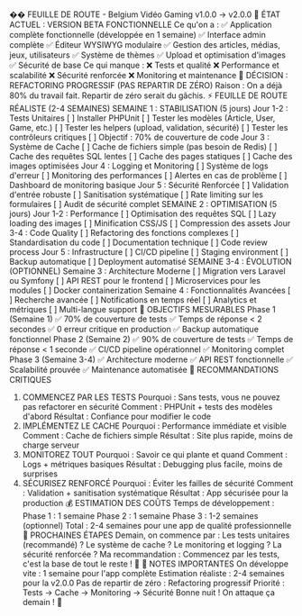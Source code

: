 �� FEUILLE DE ROUTE - Belgium Vidéo Gaming v1.0.0 → v2.0.0
🎯 ÉTAT ACTUEL : VERSION BETA FONCTIONNELLE
Ce qu'on a :
✅ Application complète fonctionnelle (développée en 1 semaine)
✅ Interface admin complète
✅ Éditeur WYSIWYG modulaire
✅ Gestion des articles, médias, jeux, utilisateurs
✅ Système de thèmes
✅ Upload et optimisation d'images
✅ Sécurité de base
Ce qui manque :
❌ Tests et qualité
❌ Performance et scalabilité
❌ Sécurité renforcée
❌ Monitoring et maintenance
🚨 DÉCISION : REFACTORING PROGRESSIF (PAS REPARTIR DE ZÉRO)
Raison : On a déjà 80% du travail fait. Repartir de zéro serait du gâchis.
⚡ FEUILLE DE ROUTE RÉALISTE (2-4 SEMAINES)
SEMAINE 1 : STABILISATION (5 jours)
Jour 1-2 : Tests Unitaires
[ ] Installer PHPUnit
[ ] Tester les modèles (Article, User, Game, etc.)
[ ] Tester les helpers (upload, validation, sécurité)
[ ] Tester les contrôleurs critiques
[ ] Objectif : 70% de couverture de code
Jour 3 : Système de Cache
[ ] Cache de fichiers simple (pas besoin de Redis)
[ ] Cache des requêtes SQL lentes
[ ] Cache des pages statiques
[ ] Cache des images optimisées
Jour 4 : Logging et Monitoring
[ ] Système de logs d'erreur
[ ] Monitoring des performances
[ ] Alertes en cas de problème
[ ] Dashboard de monitoring basique
Jour 5 : Sécurité Renforcée
[ ] Validation d'entrée robuste
[ ] Sanitisation systématique
[ ] Rate limiting sur les formulaires
[ ] Audit de sécurité complet
SEMAINE 2 : OPTIMISATION (5 jours)
Jour 1-2 : Performance
[ ] Optimisation des requêtes SQL
[ ] Lazy loading des images
[ ] Minification CSS/JS
[ ] Compression des assets
Jour 3-4 : Code Quality
[ ] Refactoring des fonctions complexes
[ ] Standardisation du code
[ ] Documentation technique
[ ] Code review process
Jour 5 : Infrastructure
[ ] CI/CD pipeline
[ ] Staging environment
[ ] Backup automatique
[ ] Deployment automatisé
SEMAINE 3-4 : ÉVOLUTION (OPTIONNEL)
Semaine 3 : Architecture Moderne
[ ] Migration vers Laravel ou Symfony
[ ] API REST pour le frontend
[ ] Microservices pour les modules
[ ] Docker containerization
Semaine 4 : Fonctionnalités Avancées
[ ] Recherche avancée
[ ] Notifications en temps réel
[ ] Analytics et métriques
[ ] Multi-langue support
🎯 OBJECTIFS MESURABLES
Phase 1 (Semaine 1)
✅ 70% de couverture de tests
✅ Temps de réponse < 2 secondes
✅ 0 erreur critique en production
✅ Backup automatique fonctionnel
Phase 2 (Semaine 2)
✅ 90% de couverture de tests
✅ Temps de réponse < 1 seconde
✅ CI/CD pipeline opérationnel
✅ Monitoring complet
Phase 3 (Semaine 3-4)
✅ Architecture moderne
✅ API REST fonctionnelle
✅ Scalabilité prouvée
✅ Maintenance automatisée
🚨 RECOMMANDATIONS CRITIQUES
1. COMMENCEZ PAR LES TESTS
Pourquoi : Sans tests, vous ne pouvez pas refactorer en sécurité
Comment : PHPUnit + tests des modèles d'abord
Résultat : Confiance pour modifier le code
2. IMPLÉMENTEZ LE CACHE
Pourquoi : Performance immédiate et visible
Comment : Cache de fichiers simple
Résultat : Site plus rapide, moins de charge serveur
3. MONITOREZ TOUT
Pourquoi : Savoir ce qui plante et quand
Comment : Logs + métriques basiques
Résultat : Debugging plus facile, moins de surprises
4. SÉCURISEZ RENFORCÉ
Pourquoi : Éviter les failles de sécurité
Comment : Validation + sanitisation systématique
Résultat : App sécurisée pour la production
💰 ESTIMATION DES COÛTS
Temps de développement :
Phase 1 : 1 semaine
Phase 2 : 1 semaine
Phase 3 : 1-2 semaines (optionnel)
Total : 2-4 semaines pour une app de qualité professionnelle
🎯 PROCHAINES ÉTAPES
Demain, on commence par :
Les tests unitaires (recommandé) ?
Le système de cache ?
Le monitoring et logging ?
La sécurité renforcée ?
Ma recommandation : Commencez par les tests, c'est la base de tout le reste ! 🧪
📝 NOTES IMPORTANTES
On développe vite : 1 semaine pour l'app complète
Estimation réaliste : 2-4 semaines pour la v2.0.0
Pas de repartir de zéro : Refactoring progressif
Priorité : Tests → Cache → Monitoring → Sécurité
Bonne nuit ! On attaque ça demain ! 🚀
